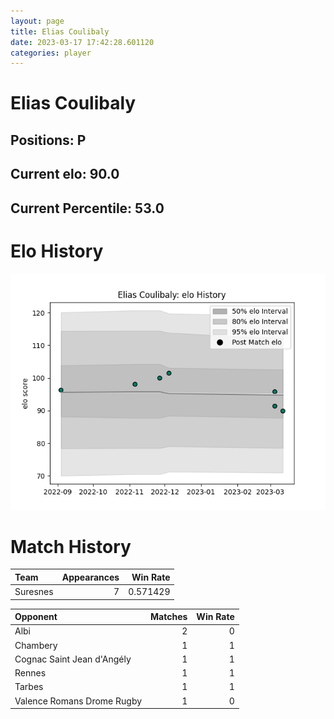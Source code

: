 ```yaml
---  
layout: page  
title: Elias Coulibaly  
date: 2023-03-17 17:42:28.601120  
categories: player  
---
```

# Elias Coulibaly

## Positions: P

## Current elo: 90.0

## Current Percentile: 53.0

# Elo History


![elo history](history_EliasCoulibaly.png)
# Match History


| Team     |   Appearances |   Win Rate |
|:---------|--------------:|-----------:|
| Suresnes |             7 |   0.571429 |

| Opponent                   |   Matches |   Win Rate |
|:---------------------------|----------:|-----------:|
| Albi                       |         2 |          0 |
| Chambery                   |         1 |          1 |
| Cognac Saint Jean d'Angély |         1 |          1 |
| Rennes                     |         1 |          1 |
| Tarbes                     |         1 |          1 |
| Valence Romans Drome Rugby |         1 |          0 |